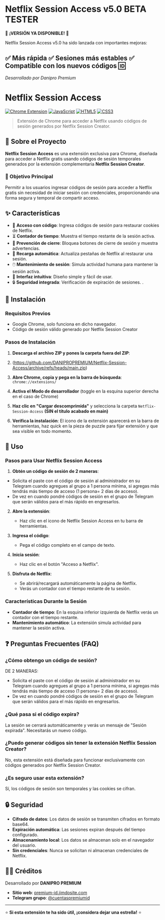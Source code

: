 # Netflix Session Access v5.0 BETA TESTER

🚀 **¡VERSIÓN YA DISPONIBLE!** 🚀

Netflix Session Access v5.0 ha sido lanzada con importantes mejoras:

✅ Más rápida
✅ Sesiones más estables
✅ Compatible con los nuevos códigos 🆔
---
*Desarrollado por Danipro Premium*

# Netflix Session Access

[![Chrome Extension](https://img.shields.io/badge/Chrome-Extension-yellow?logo=googlechrome&style=for-the-badge)](https://chrome.google.com/webstore)
[![JavaScript](https://img.shields.io/badge/JavaScript-F7DF1E?logo=javascript&logoColor=black&style=for-the-badge)](https://developer.mozilla.org/es/docs/Web/JavaScript)
[![HTML5](https://img.shields.io/badge/HTML5-E34F26?logo=html5&logoColor=white&style=for-the-badge)](https://developer.mozilla.org/es/docs/Web/HTML)
[![CSS3](https://img.shields.io/badge/CSS3-1572B6?logo=css3&logoColor=white&style=for-the-badge)](https://developer.mozilla.org/es/docs/Web/CSS)

> Extensión de Chrome para acceder a Netflix usando códigos de sesión generados por Netflix Session Creator.

## 📖 Sobre el Proyecto

**Netflix Session Access** es una extensión exclusiva para Chrome, diseñada para acceder a Netflix gratis usando códigos de sesión temporales generados por la extensión complementaria **Netflix Session Creator**.


### 🎯 Objetivo Principal

Permitir a los usuarios ingresar códigos de sesión para acceder a Netflix gratis sin necesidad de iniciar sesión con credenciales, proporcionando una forma segura y temporal de compartir acceso.


## ✨ Características

- 🔑 **Acceso con código**: Ingresa códigos de sesión para restaurar cookies de Netflix.
- ⏳ **Contador de tiempo**: Muestra el tiempo restante de la sesión activa.
- 🚫 **Prevención de cierre**: Bloquea botones de cierre de sesión y muestra advertencias.
- 🔄 **Recarga automática**: Actualiza pestañas de Netflix al restaurar una sesión.
- 🖱️ **Mantenimiento de sesión**: Simula actividad humana para mantener la sesión activa.
- 📱 **Interfaz intuitiva**: Diseño simple y fácil de usar.
- 🔒 **Seguridad integrada**: Verificación de expiración de sesiones.
.

## 🚀 Instalación

### Requisitos Previos

- Google Chrome, solo funciona en dicho navegador.
- Código de sesión válido generado por Netflix Session Creator

### Pasos de Instalación

1. **Descarga el archivo ZIP y pones la carpeta fuera del ZIP**:
2. (https://github.com/DANIPROPREMIUM/Netflix-Session-Access/archive/refs/heads/main.zip)

3. **Abre Chrome, copia y pega en la barra de búsqueda**: `chrome://extensions/`

4. **Activa el Modo de desarrollador** (toggle en la esquina superior derecha en el caso de Chrome)

5. **Haz clic en "Cargar descomprimida"** y selecciona la carpeta `Netflix-Session-Access`  **(SIN el título acabado en main)**

6. **Verifica la instalación**: El icono de la extensión aparecerá en la barra de herramientas, haz quick en la pieza de puzzle para fijar extensión y que sea visible en todo momento.


## 📖 Uso

### Pasos para Usar Netflix Session Access

1. **Obtén un código de sesión de 2 maneras**:
 
- Solicita el paste con el código de sesión al administrador en su Telegram cuando agregues al grupo a 1 persona mínima, si agregas más tendrás más tiempo de acceso (1 persona= 2 días de acceso).
- De vez en cuando pondré códigos de sesión en el grupo de Telegram que serán válidos para el más rápido en engresarlos.

2. **Abre la extensión**:
   - Haz clic en el icono de Netflix Session Access en tu barra de herramientas.

3. **Ingresa el código**:
   - Pega el código completo en el campo de texto.

4. **Inicia sesión**:
   - Haz clic en el botón "Acceso a Netflix".

5. **Disfruta de Netflix**:
   - Se abrirá/recargará automáticamente la página de Netflix.
   - Verás un contador con el tiempo restante de tu sesión.


### Características Durante la Sesión

- **Contador de tiempo**: En la esquina inferior izquierda de Netflix verás un contador con el tiempo restante.
- **Mantenimiento automático**: La extensión simula actividad para mantener la sesión activa.


## ❓ Preguntas Frecuentes (FAQ)

### ¿Cómo obtengo un código de sesión?
DE 2 MANERAS:
- Solicita el paste con el código de sesión al administrador en su Telegram cuando agregues al grupo a 1 persona mínima, si agregas más tendrás más tiempo de acceso (1 persona= 2 días de acceso).
- De vez en cuando pondré códigos de sesión en el grupo de Telegram que serán válidos para el más rápido en engresarlos.

### ¿Qué pasa si el código expira?
La sesión se cerrará automáticamente y verás un mensaje de "Sesión expirada". Necesitarás un nuevo código.

### ¿Puedo generar códigos sin tener la extensión Netflix Session Creator?
No, esta extensión está diseñada para funcionar exclusivamente con códigos generados por Netflix Session Creator.

### ¿Es seguro usar esta extensión?
Sí, los códigos de sesión son temporales y las cookies se cifran.


## 🔒 Seguridad

- **Cifrado de datos**: Los datos de sesión se transmiten cifrados en formato base64.
- **Expiración automática**: Las sesiones expiran después del tiempo configurado.
- **Almacenamiento local**: Los datos se almacenan solo en el navegador del usuario.
- **Sin credenciales**: Nunca se solicitan ni almacenan credenciales de Netflix.


## 👨‍💻 Créditos

Desarrollado por **DANIPRO PREMIUM**

- **Sitio web**: [premium-id.jimdosite.com](https://premium-id.jimdosite.com)
- **Telegram grupo**: [@cuentaspremiumid](https://telegram.me/cuentaspremiumid)

---

⭐ **Si esta extensión te ha sido útil, ¡considera dejar una estrella!** ⭐

